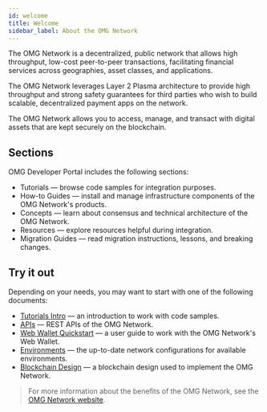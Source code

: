 ```yaml
---
id: welcome
title: Welcome
sidebar_label: About the OMG Network
---
```


The OMG Network is a decentralized, public network that allows high throughput, low-cost peer-to-peer transactions, facilitating financial services across geographies, asset classes, and applications.
 
The OMG Network leverages Layer 2 Plasma architecture to provide high throughput and strong safety guarantees for third parties who wish to build scalable, decentralized payment apps on the network. 
 
The OMG Network allows you to access, manage, and transact with digital assets that are kept securely on the blockchain. 
 
## Sections
OMG Developer Portal includes the following sections:
- Tutorials — browse code samples for integration purposes.
- How-to Guides — install and manage infrastructure components of the OMG Network's products.
- Concepts — learn about consensus and technical architecture of the OMG Network. 
- Resources — explore resources helpful during integration. 
- Migration Guides — read migration instructions, lessons, and breaking changes.


## Try it out
Depending on your needs, you may want to start with one of the following documents:
- [Tutorials Intro](/tutorials-intro) — an introduction to work with code samples.
- [APIs](/api) — REST APIs of the OMG Network.
- [Web Wallet Quickstart](/quick-start-webwallet) — a user guide to work with the OMG Network's Web Wallet.
- [Environments](/environments) — the up-to-date network configurations for available environments.
- [Blockchain Design](/blockchain-design) — a blockchain design used to implement the OMG Network.
 
> For more information about the benefits of the OMG Network, see the [OMG Network website](https://omg.network).